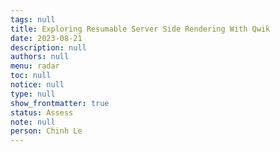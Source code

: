 ```yaml
---
tags: null
title: Exploring Resumable Server Side Rendering With Qwik
date: 2023-08-21
description: null
authors: null
menu: radar
toc: null
notice: null
type: null
show_frontmatter: true
status: Assess
note: null
person: Chinh Le
---
```


